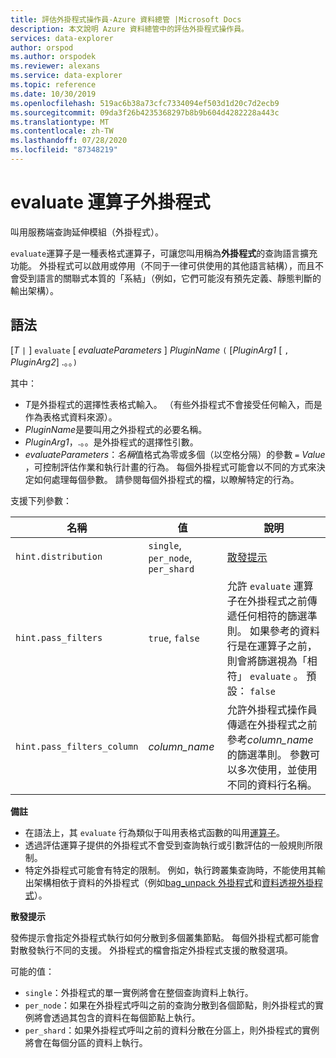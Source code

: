 ```yaml
---
title: 評估外掛程式操作員-Azure 資料總管 |Microsoft Docs
description: 本文說明 Azure 資料總管中的評估外掛程式操作員。
services: data-explorer
author: orspod
ms.author: orspodek
ms.reviewer: alexans
ms.service: data-explorer
ms.topic: reference
ms.date: 10/30/2019
ms.openlocfilehash: 519ac6b38a73cfc7334094ef503d1d20c7d2ecb9
ms.sourcegitcommit: 09da3f26b4235368297b8b9b604d4282228a443c
ms.translationtype: MT
ms.contentlocale: zh-TW
ms.lasthandoff: 07/28/2020
ms.locfileid: "87348219"
---
```

# <a name="evaluate-operator-plugins"></a>evaluate 運算子外掛程式

叫用服務端查詢延伸模組（外掛程式）。

`evaluate`運算子是一種表格式運算子，可讓您叫用稱為**外掛程式**的查詢語言擴充功能。 外掛程式可以啟用或停用（不同于一律可供使用的其他語言結構），而且不會受到語言的關聯式本質的「系結」（例如，它們可能沒有預先定義、靜態判斷的輸出架構）。

## <a name="syntax"></a>語法 

[*T* `|` ] `evaluate` [ *evaluateParameters* ] *PluginName* `(` [*PluginArg1* [ `,` *PluginArg2*] .。。`)`

其中：

* *T*是外掛程式的選擇性表格式輸入。 （有些外掛程式不會接受任何輸入，而是作為表格式資料來源）。
* *PluginName*是要叫用之外掛程式的必要名稱。
* *PluginArg1*，.。。是外掛程式的選擇性引數。
* *evaluateParameters*：*名稱*值格式為零或多個（以空格分隔）的參數 `=` *Value* ，可控制評估作業和執行計畫的行為。 每個外掛程式可能會以不同的方式來決定如何處理每個參數。 請參閱每個外掛程式的檔，以瞭解特定的行為。  

支援下列參數： 

  |名稱                |值                           |說明                                |
  |--------------------|---------------------------------|-------------------------------------------|
  |`hint.distribution` |`single`, `per_node`, `per_shard`| [散發提示](#distributionhints) |
  |`hint.pass_filters` |`true`, `false`| 允許 `evaluate` 運算子在外掛程式之前傳遞任何相符的篩選準則。 如果參考的資料行是在運算子之前，則會將篩選視為「相符」 `evaluate` 。 預設： `false` |
  |`hint.pass_filters_column` |*column_name*| 允許外掛程式操作員傳遞在外掛程式之前參考*column_name*的篩選準則。 參數可以多次使用，並使用不同的資料行名稱。 |

**備註**

* 在語法上，其 `evaluate` 行為類似于叫用表格式函數的叫用[運算子](./invokeoperator.md)。
* 透過評估運算子提供的外掛程式不會受到查詢執行或引數評估的一般規則所限制。
* 特定外掛程式可能會有特定的限制。 例如，執行跨叢集查詢時，不能使用其輸出架構相依于資料的外掛程式（例如[bag_unpack 外掛程式](./bag-unpackplugin.md)和[資料透視外掛程式](./pivotplugin.md)）。

<a id="distributionhints"/>**散發提示**</a>

發佈提示會指定外掛程式執行如何分散到多個叢集節點。 每個外掛程式都可能會對散發執行不同的支援。 外掛程式的檔會指定外掛程式支援的散發選項。

可能的值：

* `single`：外掛程式的單一實例將會在整個查詢資料上執行。
* `per_node`：如果在外掛程式呼叫之前的查詢分散到各個節點，則外掛程式的實例將會透過其包含的資料在每個節點上執行。
* `per_shard`：如果外掛程式呼叫之前的資料分散在分區上，則外掛程式的實例將會在每個分區的資料上執行。
